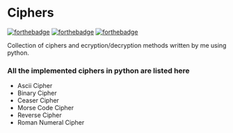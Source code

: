 # Ciphers

[![forthebadge](https://forthebadge.com/images/badges/built-with-love.svg)](https://forthebadge.com)
[![forthebadge](https://forthebadge.com/images/badges/made-with-reason.svg)](https://forthebadge.com)
[![forthebadge](https://forthebadge.com/images/badges/made-with-python.svg)](https://forthebadge.com)

Collection of ciphers and ecryption/decryption methods written by me using python.

### All the implemented ciphers in python are listed here

* Ascii Cipher
* Binary Cipher
* Ceaser Cipher
* Morse Code Cipher
* Reverse Cipher
* Roman Numeral Cipher